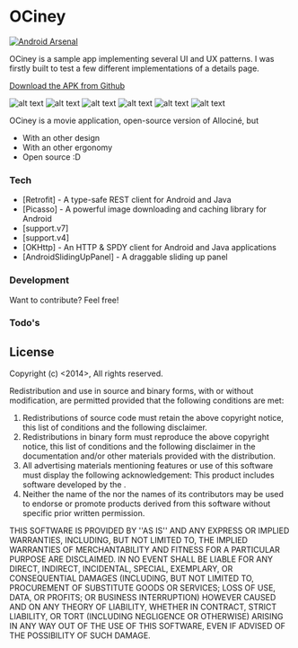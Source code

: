 # OCiney

[![Android Arsenal](https://img.shields.io/badge/Android%20Arsenal-OCiney-brightgreen.svg?style=flat)](http://android-arsenal.com/details/3/1602)

OCiney is a sample app implementing several UI and UX patterns.
I was firstly built to test a few different implementations of a details page.

<a href="https://github.com/florent37/OCiney/releases/download/1.0/ociney.apk">Download the APK from Github</a>

![alt text](https://raw.githubusercontent.com/florent37/OCiney/master/images/00_films_small.png?raw=true)
![alt text](https://raw.githubusercontent.com/florent37/OCiney/master/images/01_film_small.png?raw=true)
![alt text](https://raw.githubusercontent.com/florent37/OCiney/master/images/02_salles_small.png?raw=true)
![alt text](https://raw.githubusercontent.com/florent37/OCiney/master/images/03_theater-movie_small.png?raw=true)
![alt text](https://raw.githubusercontent.com/florent37/OCiney/master/images/04_stars_small.png?raw=true)
![alt text](https://raw.githubusercontent.com/florent37/OCiney/master/images/05_star_small.png?raw=true)


OCiney is a movie application, open-source version of Allociné, but 

- With an other design
- With an other ergonomy
- Open source :D

### Tech

* [Retrofit] - A type-safe REST client for Android and Java
* [Picasso] - A powerful image downloading and caching library for Android
* [support.v7]
* [support.v4]
* [OKHttp] - An HTTP & SPDY client for Android and Java applications
* [AndroidSlidingUpPanel] - A draggable sliding up panel 

### Development
Want to contribute? Feel free!

### Todo's

License
----

Copyright (c) <2014>, <Florent Champigny>
All rights reserved.

Redistribution and use in source and binary forms, with or without
modification, are permitted provided that the following conditions are met:
1. Redistributions of source code must retain the above copyright
   notice, this list of conditions and the following disclaimer.
2. Redistributions in binary form must reproduce the above copyright
   notice, this list of conditions and the following disclaimer in the
   documentation and/or other materials provided with the distribution.
3. All advertising materials mentioning features or use of this software
   must display the following acknowledgement:
   This product includes software developed by the <organization>.
4. Neither the name of the <organization> nor the
   names of its contributors may be used to endorse or promote products
   derived from this software without specific prior written permission.

THIS SOFTWARE IS PROVIDED BY <Florent Champigny> ''AS IS'' AND ANY
EXPRESS OR IMPLIED WARRANTIES, INCLUDING, BUT NOT LIMITED TO, THE IMPLIED
WARRANTIES OF MERCHANTABILITY AND FITNESS FOR A PARTICULAR PURPOSE ARE
DISCLAIMED. IN NO EVENT SHALL <COPYRIGHT HOLDER> BE LIABLE FOR ANY
DIRECT, INDIRECT, INCIDENTAL, SPECIAL, EXEMPLARY, OR CONSEQUENTIAL DAMAGES
(INCLUDING, BUT NOT LIMITED TO, PROCUREMENT OF SUBSTITUTE GOODS OR SERVICES;
LOSS OF USE, DATA, OR PROFITS; OR BUSINESS INTERRUPTION) HOWEVER CAUSED AND
ON ANY THEORY OF LIABILITY, WHETHER IN CONTRACT, STRICT LIABILITY, OR TORT
(INCLUDING NEGLIGENCE OR OTHERWISE) ARISING IN ANY WAY OUT OF THE USE OF THIS
SOFTWARE, EVEN IF ADVISED OF THE POSSIBILITY OF SUCH DAMAGE.
